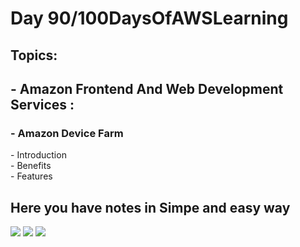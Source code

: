 <h1>Day 90/100DaysOfAWSLearning</h1>


<h2>Topics:</h2>


<h2> - Amazon Frontend And Web Development Services : </h2>
  <h3> - Amazon Device Farm </h3>
          - Introduction <br>
          - Benefits <br>
          - Features <br>
          
   
   <h2> Here you have notes in Simpe and easy way </h2>
   
   <img src = "https://github.com/thetechgirlgita/100-days-of-aws-learning/blob/master/Images/Day9/9_1.jpg?raw=true">
   <img src = "https://github.com/thetechgirlgita/100-days-of-aws-learning/blob/master/Images/Day9/9_2.jpg?raw=true">
   <img src = "https://github.com/thetechgirlgita/100-days-of-aws-learning/blob/master/Images/Day9/9_3.jpg?raw=true">
